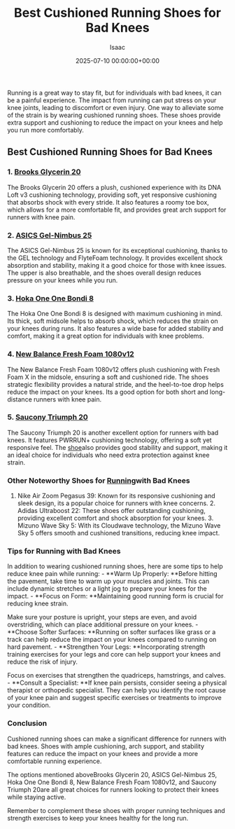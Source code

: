 ﻿---
title: Best Cushioned Running Shoes for Bad Knees
description: Running is a great way to stay fit, but for individuals with bad knees, it can be a painful experience. The impact from running can put stress on your knee...
slug: /best-cushioned-running-shoes-for-bad-knees/
date: 2025-07-10 00:00:00+00:00
lastmod: 2025-07-10 00:00:00+03:00
author: Isaac
categories:

- Guide
tags:

- guide

- running

- shoe
layout: post
---

Running is a great way to stay fit, but for individuals with bad knees, it can be a painful experience. The impact from running can put stress on your knee joints, leading to discomfort or even injury. One way to alleviate some of the strain is by wearing cushioned running shoes. These shoes provide extra support and cushioning to reduce the impact on your knees and help you run more comfortably.

##  Best Cushioned Running Shoes for Bad Knees

### 1. [Brooks Glycerin 20](https://www.amazon.com/dp/B08Y5V95B4?tag=p-policy-20)

The Brooks Glycerin 20 offers a plush, cushioned experience with its DNA Loft v3 cushioning technology, providing soft, yet responsive cushioning that absorbs shock with every stride. It also features a roomy toe box, which allows for a more comfortable fit, and provides great arch support for runners with knee pain.

### 2. [ASICS Gel-Nimbus 25](https://www.amazon.com/dp/B08LQKM6BQ?tag=p-policy-20)

The ASICS Gel-Nimbus 25 is known for its exceptional cushioning, thanks to the GEL technology and FlyteFoam technology. It provides excellent shock absorption and stability, making it a good choice for those with knee issues. The upper is also breathable, and the shoes overall design reduces pressure on your knees while you run.

### 3. [Hoka One One Bondi 8](https://www.amazon.com/dp/B08HPTXQZZ?tag=p-policy-20)

The Hoka One One Bondi 8 is designed with maximum cushioning in mind. Its thick, soft midsole helps to absorb shock, which reduces the strain on your knees during runs. It also features a wide base for added stability and comfort, making it a great option for individuals with knee problems.

### 4. [New Balance Fresh Foam 1080v12](https://www.amazon.com/dp/B08X7RQW73?tag=p-policy-20)

The New Balance Fresh Foam 1080v12 offers plush cushioning with Fresh Foam X in the midsole, ensuring a soft and cushioned ride. The shoes strategic flexibility provides a natural stride, and the heel-to-toe drop helps reduce the impact on your knees. Its a good option for both short and long-distance runners with knee pain.

### 5. [Saucony Triumph 20](https://www.amazon.com/dp/B08LQCXYNT?tag=p-policy-20)

The Saucony Triumph 20 is another excellent option for runners with bad knees. It features PWRRUN+ cushioning technology, offering a soft yet responsive feel. The [shoe](https://pestpolicy.com/best-running-shoes-for-bad-knees/)also provides good stability and support, making it an ideal choice for individuals who need extra protection against knee strain.

###  Other Noteworthy Shoes for [Running](https://pestpolicy.com/best-mens-running-shoes-for-bad-knees/)with Bad Knees

1. Nike Air Zoom Pegasus 39: Known for its responsive cushioning and sleek design, its a popular choice for runners with knee concerns. 2. Adidas Ultraboost 22: These shoes offer outstanding cushioning, providing excellent comfort and shock absorption for your knees. 3. Mizuno Wave Sky 5: With its Cloudwave technology, the Mizuno Wave Sky 5 offers smooth and cushioned transitions, reducing knee impact.

###  Tips for Running with Bad Knees

In addition to wearing cushioned running shoes, here are some tips to help reduce knee pain while running: - **Warm Up Properly: **Before hitting the pavement, take time to warm up your muscles and joints. This can include dynamic stretches or a light jog to prepare your knees for the impact. - **Focus on Form: **Maintaining good running form is crucial for reducing knee strain.

Make sure your posture is upright, your steps are even, and avoid overstriding, which can place additional pressure on your knees. - **Choose Softer Surfaces: **Running on softer surfaces like grass or a track can help reduce the impact on your knees compared to running on hard pavement. - **Strengthen Your Legs: **Incorporating strength training exercises for your legs and core can help support your knees and reduce the risk of injury.

Focus on exercises that strengthen the quadriceps, hamstrings, and calves. - **Consult a Specialist: **If knee pain persists, consider seeing a physical therapist or orthopedic specialist. They can help you identify the root cause of your knee pain and suggest specific exercises or treatments to improve your condition.

###  Conclusion

Cushioned running shoes can make a significant difference for runners with bad knees. Shoes with ample cushioning, arch support, and stability features can reduce the impact on your knees and provide a more comfortable running experience.

The options mentioned aboveBrooks Glycerin 20, ASICS Gel-Nimbus 25, Hoka One One Bondi 8, New Balance Fresh Foam 1080v12, and Saucony Triumph 20are all great choices for runners looking to protect their knees while staying active.

Remember to complement these shoes with proper running techniques and strength exercises to keep your knees healthy for the long run.
